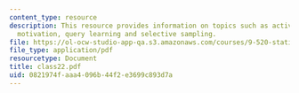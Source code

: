 ```yaml
---
content_type: resource
description: This resource provides information on topics such as active learning
  motivation, query learning and selective sampling.
file: https://ol-ocw-studio-app-qa.s3.amazonaws.com/courses/9-520-statistical-learning-theory-and-applications-spring-2006/0821974faaa4096b44f2e3699c893d7a_class22.pdf
file_type: application/pdf
resourcetype: Document
title: class22.pdf
uid: 0821974f-aaa4-096b-44f2-e3699c893d7a
---
```

